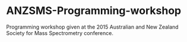 # ANZSMS-Programming-workshop
Programming workshop given at the 2015 Australian and New Zealand Society for Mass Spectrometry conference. 
